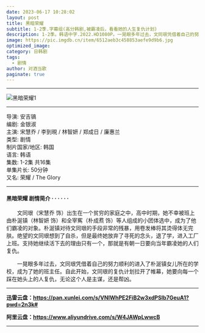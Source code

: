```yaml
---
date: 2023-06-17 10:28:02
layout: post
title: 黑暗荣耀
subtitle: 1-2季.字幕组(高分韩剧,被霸凌后，看看她的人生复仇计划)
description: 1-2季。韩语中字.2022.HD1080P。一晃眼多年过去，文同珢凭借着自己的努力顺利的进入了朴涎镇女儿所在的学校，成为了她的班主任。自此开始，文同珢的复仇计划拉开了帷幕，她要向每一个踩在她头上的人复仇，无论这个人是主谋，还是帮凶...
image: https://pic.imgdb.cn/item/6512aeb3c458853aefe9d9b6.jpg
optimized_image: 
category: 日韩剧
tags:
  - 剧情
author: 对酒当歌
paginate: true
---
```


---

![黑暗荣耀1](https://pic.imgdb.cn/item/6512aebec458853aefe9dc34.jpg)

---

导演: 安吉镐  
编剧: 金银淑  
主演: 宋慧乔 / 李到晛 / 林智妍 / 郑成日 / 廉惠兰  
类型: 剧情  
制片国家/地区: 韩国  
语言: 韩语  
集数: 1-2集 共16集  
单集片长: 50分钟  
又名: 荣耀 / The Glory  

---

#### 黑暗荣耀 剧情简介 · · · · · ·

　　文同珢（宋慧乔 饰）出生在一个贫穷的家庭之中，高中时期，她不幸被班上由朴涎镇（林智妍 饰）和全宰寯（朴成焄 饰）等人组成的小团体选中，成为了他们霸凌的对象。朴涎镇对待文同珢的手段非常的残暴，用卷发棒将其烫得体无完肤。绝望的文同珢想到了自杀，但是最终她放弃了寻死的念头，退了学，进入工厂上班。支持她继续活下去的理由只有一个，那就是有朝一日要向当年霸凌她的人们复仇。

　　一晃眼多年过去，文同珢凭借着自己的努力顺利的进入了朴涎镇女儿所在的学校，成为了她的班主任。自此开始，文同珢的复仇计划拉开了帷幕，她要向每一个踩在她头上的人复仇，无论这个人是主谋，还是帮凶。

---

**迅雷云盘：<https://pan.xunlei.com/s/VNlWhPE2FiB2w3xdPSIb7GeuA1?pwd=2n3k#>**

**阿里云盘：<https://www.aliyundrive.com/s/W4JAWpLwwcB>**

---
